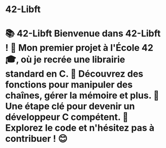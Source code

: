 # 42-Libft
# 📚 42-Libft  Bienvenue dans **42-Libft** ! 🎉 Mon premier projet à l'École 42 🎓, où je recrée une **librairie standard en C**. 🔧 Découvrez des fonctions pour manipuler des chaînes, gérer la mémoire et plus. 🌟 Une étape clé pour devenir un développeur C compétent. 🚀 Explorez le code et n'hésitez pas à contribuer ! 😊
